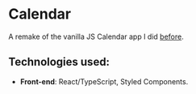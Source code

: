 # Calendar

A remake of the vanilla JS Calendar app I did [before](https://github.com/molghi/calendar).

## Technologies used:

-   **Front-end**: React/TypeScript, Styled Components.

